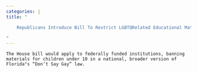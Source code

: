 ```yaml
---
categories: j
title: "

    Republicans Introduce Bill To Restrict LGBTQRelated Educational Materials and Programs

"
---
```



    The House bill would apply to federally funded institutions, banning materials for children under 10 in a national, broader version of Florida"s “Don’t Say Gay” law.

